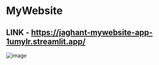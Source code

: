 # MyWebsite

## LINK - https://jaghant-mywebsite-app-1umylr.streamlit.app/
![image](https://user-images.githubusercontent.com/108980892/231748859-58dd513d-fa20-431e-9ef3-e8f530ce4581.png)
